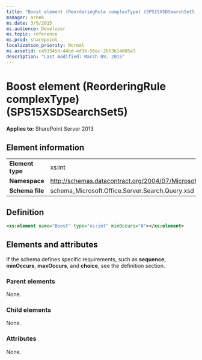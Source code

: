 ```yaml
---
title: "Boost element (ReorderingRule complexType) (SPS15XSDSearchSet5)"
manager: arnek
ms.date: 3/9/2015
ms.audience: Developer
ms.topic: reference
ms.prod: sharepoint
localization_priority: Normal
ms.assetid: c493345d-44bd-ed3b-56ec-2b53b14605a3
description: "Last modified: March 09, 2015"
---
```


# Boost element (ReorderingRule complexType) (SPS15XSDSearchSet5)

 
  
 **Applies to:** SharePoint Server 2013
  
## Element information

|||
|:-----|:-----|
|**Element type** <br/> |xs:int  <br/> |
|**Namespace** <br/> |http://schemas.datacontract.org/2004/07/Microsoft.Office.Server.Search.Query  <br/> |
|**Schema file** <br/> |schema_Microsoft.Office.Server.Search.Query.xsd  <br/> |
   
## Definition

```XML
<xs:element name="Boost" type="xs:int" minOccurs="0"></xs:element>

```

## Elements and attributes

If the schema defines specific requirements, such as **sequence**, **minOccurs**, **maxOccurs**, and **choice**, see the definition section. 
  
### Parent elements

None.
  
### Child elements

None.
  
### Attributes

None.
  


